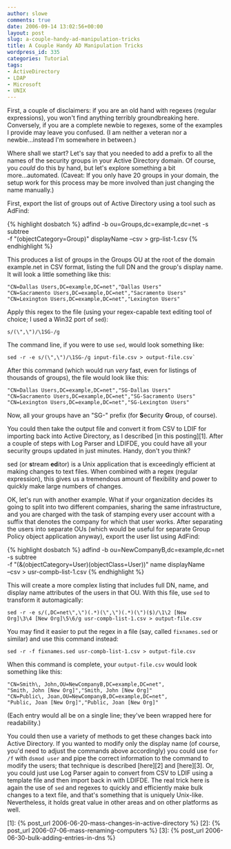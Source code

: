```yaml
---
author: slowe
comments: true
date: 2006-09-14 13:02:56+00:00
layout: post
slug: a-couple-handy-ad-manipulation-tricks
title: A Couple Handy AD Manipulation Tricks
wordpress_id: 335
categories: Tutorial
tags:
- ActiveDirectory
- LDAP
- Microsoft
- UNIX
---
```


First, a couple of disclaimers: if you are an old hand with regexes (regular expressions), you won't find anything terribly groundbreaking here. Conversely, if you are a complete newbie to regexes, some of the examples I provide may leave you confused. (I am neither a veteran nor a newbie...instead I'm somewhere in between.)

Where shall we start? Let's say that you needed to add a prefix to all the names of the security groups in your Active Directory domain. Of course, you _could_ do this by hand, but let's explore something a bit more...automated. (Caveat: If you only have 20 groups in your domain, the setup work for this process may be more involved than just changing the name manually.)

First, export the list of groups out of Active Directory using a tool such as AdFind:

{% highlight dosbatch %}
adfind -b ou=Groups,dc=example,dc=net -s subtree  
-f "(objectCategory=Group)" displayName –csv > grp-list-1.csv
{% endhighlight %}

This produces a list of groups in the Groups OU at the root of the domain example.net in CSV format, listing the full DN and the group's display name. It will look a little something like this:

	"CN=Dallas Users,DC=example,DC=net","Dallas Users"  
	"CN=Sacramento Users,DC=example,DC=net","Sacramento Users"  
	"CN=Lexington Users,DC=example,DC=net","Lexington Users"

Apply this regex to the file (using your regex-capable text editing tool of choice; I used a Win32 port of `sed`):

	s/(\",\")/\1SG-/g

The command line, if you were to use `sed`, would look something like:

	sed -r -e s/(\",\")/\1SG-/g input-file.csv > output-file.csv`

After this command (which would run _very_ fast, even for listings of thousands of groups), the file would look like this:

	"CN=Dallas Users,DC=example,DC=net","SG-Dallas Users"  
	"CN=Sacramento Users,DC=example,DC=net","SG-Sacramento Users"  
	"CN=Lexington Users,DC=example,DC=net","SG-Lexington Users"

Now, all your groups have an "SG-" prefix (for **S**ecurity **G**roup, of course).

You could then take the output file and convert it from CSV to LDIF for importing back into Active Directory, as I described [in this posting][1]. After a couple of steps with Log Parser and LDIFDE, you could have all your security groups updated in just minutes. Handy, don't you think?

sed (or **s**tream **ed**itor) is a Unix application that is exceedingly efficient at making changes to text files. When combined with a regex (regular expression), this gives us a tremendous amount of flexibility and power to quickly make large numbers of changes.

OK, let's run with another example. What if your organization decides its going to split into two different companies, sharing the same infrastructure, and you are charged with the task of stamping every user account with a suffix that denotes the company for which that user works. After separating the users into separate OUs (which would be useful for separate Group Policy object application anyway), export the user list using AdFind:

{% highlight dosbatch %}
adfind -b ou=NewCompanyB,dc=example,dc=net -s subtree  
-f "(&(objectCategory=User)(objectClass=User))" name displayName  
–csv > usr-compb-list-1.csv
{% endhighlight %}

This will create a more complex listing that includes full DN, name, and display name attributes of the users in that OU. With this file, use `sed` to transform it automagically:

	sed -r -e s/(,DC=net\",\")(.*)(\",\")(.*)(\")($)/\1\2 [New 
	Org]\3\4 [New Org]\5\6/g usr-compb-list-1.csv > output-file.csv

You may find it easier to put the regex in a file (say, called `fixnames.sed` or similar) and use this command instead:

	sed -r -f fixnames.sed usr-compb-list-1.csv > output-file.csv

When this command is complete, your `output-file.csv` would look something like this:

	"CN=Smith\, John,OU=NewCompanyB,DC=example,DC=net",  
	"Smith, John [New Org]","Smith, John [New Org]"  
	"CN=Public\, Joan,OU=NewCompanyB,DC=example,DC=net",  
	"Public, Joan [New Org]","Public, Joan [New Org]"

(Each entry would all be on a single line; they've been wrapped here for readability.)

You could then use a variety of methods to get these changes back into Active Directory. If you wanted to modify only the display name (of course, you'd need to adjust the commands above accordingly) you could use `for /f` with `dsmod user` and pipe the correct information to the command to modify the users; that technique is described [here][2] and [here][3]. Or, you could just use Log Parser again to convert from CSV to LDIF using a template file and then import back in with LDIFDE. The real trick here is again the use of `sed` and regexes to quickly and efficiently make bulk changes to a text file, and that's something that is uniquely Unix-like. Nevertheless, it holds great value in other areas and on other platforms as well.

[1]: {% post_url 2006-06-20-mass-changes-in-active-directory %}
[2]: {% post_url 2006-07-06-mass-renaming-computers %}
[3]: {% post_url 2006-06-30-bulk-adding-entries-in-dns %}
